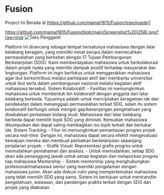# Fusion
Project Ini Berada di [https://github.com/mamat1815/Fusion/tree/master]

https://github.com/mamat1815/Fusion/blob/main/Screenshot%20(258).png?raw=true
![Teks Pengganti](https://raw.githubusercontent.com/mamat1815/Fusion/blob/main/Screenshot%20(258).png)


Platform ini dirancang sebagai tempat bersatunya mahasiswa dengan latar belakang beragam, yang memiliki minat serupa dalam memecahkan permasalahan yang berkaitan dengan 17 Tujuan Pembangunan Berkelanjutan (SDG). Kami memberdayakan mahasiswa untuk berkolaborasi dalam projek nyata yang memiliki dampak positif terhadap masyarakat dan lingkungan. Platform ini ingin berfokus untuk menggerakkan mahasiswa agar ikut berkontribusi melalui partisipasi aktif dan membantu universitas untuk ikut serta dalam pembangunan nasional melalui kegiatan aktif mahasiswa tersebut. Sistem Kolaboratif: - Fasilitas ini memungkinkan mahasiswa untuk membentuk tim kolaboratif dengan anggota dari latar belakang berbeda. Tujuannya adalah untuk menciptakan keragaman ide dan pendekatan dalam menanggapi permasalahan terkait SDG, selain itu sistem kolaboratif berfungsi untuk mengisi gap/kesenjangan pengetahuan yang disebabkan perbedaan bidang studi. Mahasiswa dari latar belakang berbeda dapat memilih topik SDG yang diminati. Kemudian mahasiswa dikumpulkan dan dapat saling membagikan isu topik terkait dan bertukar ide. Sistem Tracking: - Fitur ini memungkinkan pemantauan progres projek secara real-time. Dengan ini, mahasiswa dapat secara efektif mengevaluasi kemajuan mereka dan membuat perbaikan berkelanjutan sepanjang perjalanan proyek. - Grafik Visual: Representasi grafis progres untuk memudahkan pemahaman dan analisis. - Untuk memudahkan, setiap SDG akan ada penanggung jawab untuk setiap kegiatan dan melaporkan progres tiap mahasiswa Mentorship: - Sistem mentorship yang menghubungkan profesional/mahasiswa senior yang memiliki pengalaman dengan mahasiswa junior. Akan ada diskusi rutin yang mempertemukan mahasiswa yang telah memilih SDG yang sama. Sistem ini bertujuan untuk mentransfer pengetahuan, wawasan, dan pandangan praktis terkait dengan SDG dan projek yang dilakukan.
